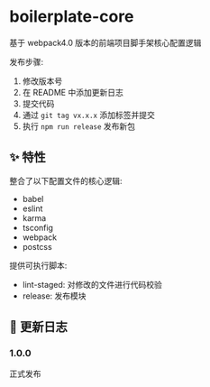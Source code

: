 # boilerplate-core

基于 webpack4.0 版本的前端项目脚手架核心配置逻辑

发布步骤:

1. 修改版本号
2. 在 README 中添加更新日志
3. 提交代码
4. 通过 `git tag vx.x.x` 添加标签并提交
5. 执行 `npm run release` 发布新包

## ✨ 特性

整合了以下配置文件的核心逻辑:

- babel
- eslint
- karma
- tsconfig
- webpack
- postcss

提供可执行脚本:

- lint-staged: 对修改的文件进行代码校验
- release: 发布模块

## 🔨 更新日志

### 1.0.0

正式发布
